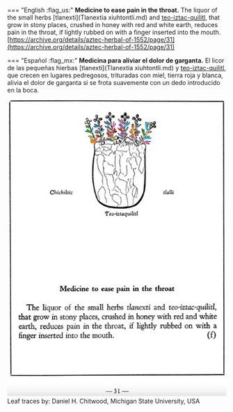 
=== "English :flag_us:"
    **Medicine to ease pain in the throat.** The liquor of the small herbs [tlanexti](Tlanextia xiuhtontli.md) and [teo-iztac-quilitl](Teo-iztaquilitl.md), that grow in stony places, crushed in honey with red and white earth, reduces pain in the throat, if lightly rubbed on with a finger inserted into the mouth.  
    [https://archive.org/details/aztec-herbal-of-1552/page/31](https://archive.org/details/aztec-herbal-of-1552/page/31)  


=== "Español :flag_mx:"
    **Medicina para aliviar el dolor de garganta.** El licor de las pequeñas hierbas [tlanexti](Tlanextia xiuhtontli.md) y [teo-iztac-quilitl](Teo-iztaquilitl.md), que crecen en lugares pedregosos, trituradas con miel, tierra roja y blanca, alivia el dolor de garganta si se frota suavemente con un dedo introducido en la boca.  


![D_p031.png](assets/D_p031.png)  
Leaf traces by: Daniel H. Chitwood, Michigan State University, USA  